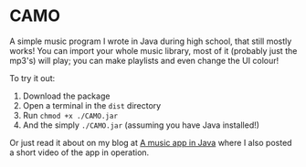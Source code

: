 # CAMO

A simple music program I wrote in Java during high school, that still mostly works! You can import your whole music library, most of it (probably just the mp3's) will play; you can make playlists and even change the UI colour!

To try it out:

1. Download the package
2. Open a terminal in the `dist` directory
3. Run `chmod +x ./CAMO.jar`
4. And the simply `./CAMO.jar` (assuming you have Java installed!)

Or just read it about on my blog at [A music app in Java](https://rdrn.me/music-app-for-me/) where I also posted a short video of the app in operation.